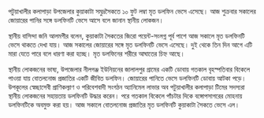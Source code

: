 পটুয়াখালীর কলাপাড়া উপজেলার কুয়াকাটা সমুদ্রসৈকতে ১০ ফুট লম্বা মৃত ডলফিন ভেসে এসেছে। আজ শুক্রবার সকালের জোয়ারের পানির সঙ্গে ডলফিনটি ভেসে আসে বলে জানান স্থানীয় লোকজন।

স্থানীয় বাসিন্দা জনি আলমগীর বলেন, কুয়াকাটা সৈকতের জিরো পয়েন্ট-সংলগ্ন পূর্ব পাশে আজ সকালে মৃত ডলফিনটি ভেসে থাকতে দেখা যায়। আজ সকালের জোয়ারের সঙ্গে মৃত ডলফিনটি ভেসে এসেছে। দুই থেকে তিন দিন আগে এটি মারা যেতে পারে বলে ধারণা করা হচ্ছে। মৃত ডলফিনের শরীরে আঘাতের চিহ্ন আছে।

স্থানীয় লোকজনের ভাষ্য, উপজেলার নীলগঞ্জ ইউনিয়নের জালালপুর গ্রামের একটি ডোবায় গতকাল বৃহস্পতিবার বিকেলে পাওয়া যায় বোতলনোজ প্রজাতির একটি জীবিত ডলফিন। জোয়ারের পানিতে ভেসে ডলফিনটি ডোবায় আটকা পড়ে। উপকূলের স্বেচ্ছাসেবী প্রাণিকল্যাণ ও পরিবেশবাদী সংগঠন অ্যানিমেল লাভার অব পটুয়াখালীর কলাপাড়া টিমের সদস্যরা স্থানীয় লোকজনের সহায়তায় ডলফিনটি উদ্ধার করেন। পরে গতকাল বিকেলে পাঁচটার দিকে বঙ্গোপসাগরের মোহনায় ডলফিনটিকে অবমুক্ত করা হয়। আজ সকালে বোতলনোজ প্রজাতির মৃত ডলফিনটি কুয়াকাটা সৈকতে ভেসে এল।
